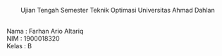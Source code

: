 <p align='center'>Ujian Tengah Semester Teknik Optimasi Universitas Ahmad Dahlan</p>
<p>
<br>Nama : Farhan Ario Altariq  
<br>NIM : 1900018320  
<br>Kelas : B  
</p>  